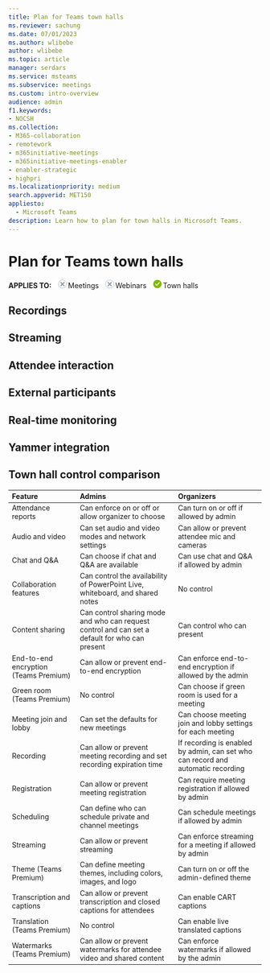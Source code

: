 ```yaml
---
title: Plan for Teams town halls
ms.reviewer: sachung
ms.date: 07/01/2023
ms.author: wlibebe
author: wlibebe
ms.topic: article
manager: serdars
ms.service: msteams
ms.subservice: meetings
ms.custom: intro-overview
audience: admin
f1.keywords:
- NOCSH
ms.collection: 
- M365-collaboration
- remotework
- m365initiative-meetings
- m365initiative-meetings-enabler
- enabler-strategic
- highpri
ms.localizationpriority: medium
search.appverid: MET150
appliesto: 
  - Microsoft Teams
description: Learn how to plan for town halls in Microsoft Teams.
---
```


# Plan for Teams town halls

**APPLIES TO:** ![no](media/no.png)Meetings ![no](media/no.png)Webinars ![yes](media/yes.png)Town halls


## Recordings

## Streaming

## Attendee interaction

## External participants

## Real-time monitoring

## Yammer integration

## Town hall control comparison

|Feature|Admins|Organizers|
|:------|:-----|:---------|
|Attendance reports|Can enforce on or off or allow organizer to choose|Can turn on or off if allowed by admin|
|Audio and video|Can set audio and video modes and network settings|Can allow or prevent attendee mic and cameras|
|Chat and Q&A|Can choose if chat and Q&A are available|Can use chat and Q&A if allowed by admin|
|Collaboration features|Can control the availability of PowerPoint Live, whiteboard, and shared notes|No control|
|Content sharing|Can control sharing mode and who can request control and can set a default for who can present|Can control who can present|
|End-to-end encryption (Teams Premium)|Can allow or prevent end-to-end encryption|Can enforce end-to-end encryption if allowed by the admin|
|Green room (Teams Premium)|No control|Can choose if green room is used for a meeting|
|Meeting join and lobby|Can set the defaults for new meetings|Can choose meeting join and lobby settings for each meeting|
|Recording|Can allow or prevent meeting recording and set recording expiration time|If recording is enabled by admin, can set who can record and automatic recording|
|Registration|Can allow or prevent meeting registration|Can require meeting registration if allowed by admin|
|Scheduling|Can define who can schedule private and channel meetings|Can schedule meetings if allowed by admin|
|Streaming|Can allow or prevent streaming|Can enforce streaming for a meeting if allowed by admin|
|Theme (Teams Premium)|Can define meeting themes, including colors, images, and logo|Can turn on or off the admin-defined theme|
|Transcription and captions|Can allow or prevent transcription and closed captions for attendees|Can enable CART captions|
|Translation (Teams Premium)|No control|Can enable live translated captions|
|Watermarks (Teams Premium)|Can allow or prevent watermarks for attendee video and shared content|Can enforce watermarks if allowed by the admin|